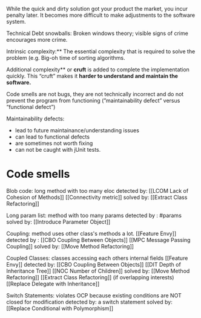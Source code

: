 While the quick and dirty solution got your product the market, you incur penalty later. It becomes more difficult to make adjustments to the software system.

Technical Debt snowballs: Broken windows theory; visible signs of crime encourages more crime.

Intrinsic complexity:** The essential complexity that is required to solve the problem (e.g. Big-oh time of sorting algorithms.

Additional complexity** or **cruft** is added to complete the implementation quickly. This “cruft” makes it **harder to understand and maintain the software.**

Code smells are not bugs, they are not technically incorrect and do not prevent the program from functioning (”maintainability defect” versus “functional defect”)

Maintainability defects:
+ lead to future maintainance/understanding issues
+ can lead to functional defects
+ are sometimes not worth fixing
+ can not be caught with jUnit tests.

# Code smells 
Blob code: long method with too many eloc 
detected by:
[[LCOM Lack of Cohesion of Methods]]
[[Connectivity metric]]
solved by:
[[Extract Class Refactoring]]

Long param list: method with too many params
detected by :
\#params
solved by:
[[Introduce Parameter Object]]

Coupling: method uses other class's methods a lot.
[[Feature Envy]]
detected by :
[[CBO Coupling Between Objects]]
[[MPC Message Passing Coupling]]
solved by:
[[Move Method Refactoring]]

Coupled Classes: classes accessing each others internal fields
[[Feature Envy]]
detected by:
[[CBO Coupling Between Objects]]
[[DIT Depth of Inheritance Tree]]
[[NOC Number of Children]]
solved by:
[[Move Method Refactoring]]
[[Extract Class Refactoring]] (if overlapping interests)
[[Replace Delegate with Inheritance]]

Switch Statements: violates OCP because existing conditions are NOT closed for modification
detected by:
a switch statement
solved by:
[[Replace Conditional with Polymorphism]]
